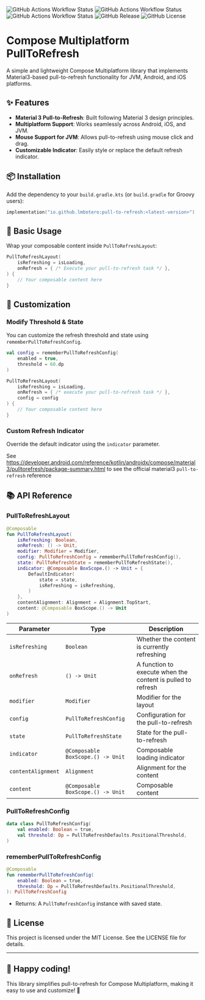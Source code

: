 ![GitHub Actions Workflow Status](https://img.shields.io/github/actions/workflow/status/lmbotero/PullToRefresh/code_style.yml?branch=main&label=Check%20code%20style)
![GitHub Actions Workflow Status](https://img.shields.io/github/actions/workflow/status/lmbotero/PullToRefresh/build.yml?branch=main&label=Build%20multiplatform%20project)
![GitHub Actions Workflow Status](https://img.shields.io/github/actions/workflow/status/lmbotero/PullToRefresh/wiki.yml?branch=main&label=Publish%20wiki)
![GitHub Release](https://img.shields.io/github/v/release/lmbotero/PullToRefresh)
![GitHub License](https://img.shields.io/github/license/lmbotero/PullToRefresh)

# Compose Multiplatform PullToRefresh

A simple and lightweight Compose Multiplatform library that implements Material3-based
pull-to-refresh functionality for JVM, Android, and iOS platforms.

## ✨ Features

- **Material 3 Pull-to-Refresh**: Built following Material 3 design principles.
- **Multiplatform Support**: Works seamlessly across Android, iOS, and JVM.
- **Mouse Support for JVM**: Allows pull-to-refresh using mouse click and drag.
- **Customizable Indicator**: Easily style or replace the default refresh indicator.

## 📦 Installation

Add the dependency to your `build.gradle.kts` (or `build.gradle` for Groovy users):

```kotlin
implementation("io.github.lmbotero:pull-to-refresh:<latest-version>")
```

## 🚀 Basic Usage

Wrap your composable content inside `PullToRefreshLayout`:

```kotlin
PullToRefreshLayout(
    isRefreshing = isLoading,
    onRefresh = { /* Execute your pull-to-refresh task */ },
) {
    // Your composable content here
}
```

## 🎨 Customization

### Modify Threshold & State

You can customize the refresh threshold and state using `rememberPullToRefreshConfig`.

```kotlin
val config = rememberPullToRefreshConfig(
    enabled = true,
    threshold = 60.dp
)

PullToRefreshLayout(
    isRefreshing = isLoading,
    onRefresh = { /* execute your pull-to-refresh task */ },
    config = config
) {
    // Your composable content here
}
```

### Custom Refresh Indicator

Override the default indicator using the `indicator` parameter.

See https://developer.android.com/reference/kotlin/androidx/compose/material3/pulltorefresh/package-summary.html
to see the official material3 `pull-to-refresh` reference

## 📚 API Reference

### PullToRefreshLayout

```kotlin
@Composable
fun PullToRefreshLayout(
    isRefreshing: Boolean,
    onRefresh: () -> Unit,
    modifier: Modifier = Modifier,
    config: PullToRefreshConfig = rememberPullToRefreshConfig(),
    state: PullToRefreshState = rememberPullToRefreshState(),
    indicator: @Composable BoxScope.() -> Unit = {
        DefaultIndicator(
            state = state,
            isRefreshing = isRefreshing,
        )
    },
    contentAlignment: Alignment = Alignment.TopStart,
    content: @Composable BoxScope.() -> Unit
)
```

| Parameter          | Type                              | Description                                                 |
|--------------------|-----------------------------------|-------------------------------------------------------------|
| `isRefreshing`     | `Boolean`                         | Whether the content is currently refreshing                 |
| `onRefresh`        | `() -> Unit`                      | A function to execute when the content is pulled to refresh |
| `modifier`         | `Modifier`                        | Modifier for the layout                                     |
| `config`           | `PullToRefreshConfig`             | Configuration for the pull-to-refresh                       |
| `state`            | `PullToRefreshState`              | State for the pull-to-refresh                               |
| `indicator`        | `@Composable BoxScope.() -> Unit` | Composable loading indicator                                |
| `contentAlignment` | `Alignment`                       | Alignment for the content                                   |
| `content`          | `@Composable BoxScope.() -> Unit` | Composable content                                          |

### PullToRefreshConfig

```kotlin
data class PullToRefreshConfig(
    val enabled: Boolean = true,
    val threshold: Dp = PullToRefreshDefaults.PositionalThreshold,
)
```

### rememberPullToRefreshConfig

```kotlin
@Composable
fun rememberPullToRefreshConfig(
    enabled: Boolean = true,
    threshold: Dp = PullToRefreshDefaults.PositionalThreshold,
): PullToRefreshConfig
```

- Returns: A `PullToRefreshConfig` instance with saved state.

## 📜 License

This project is licensed under the MIT License. See the LICENSE file for details.

---

## 🚀 Happy coding!

This library simplifies pull-to-refresh for Compose Multiplatform, making it easy to use and
customize! 💙
